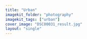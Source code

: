 ```yaml
---
title: "Urban"
imagekit_folder: "photography"
imagekit_tags: ["urban"]
cover_image: "DSC00031_result.jpg"
layout: "single"
---
```



